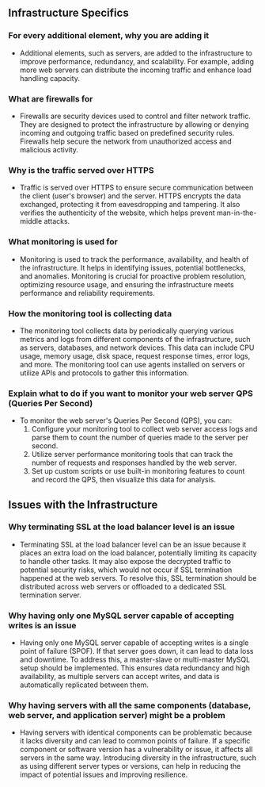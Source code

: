 ## Infrastructure Specifics

### For every additional element, why you are adding it
- Additional elements, such as servers, are added to the infrastructure to improve performance, redundancy, and scalability. For example, adding more web servers can distribute the incoming traffic and enhance load handling capacity.

### What are firewalls for
- Firewalls are security devices used to control and filter network traffic. They are designed to protect the infrastructure by allowing or denying incoming and outgoing traffic based on predefined security rules. Firewalls help secure the network from unauthorized access and malicious activity.

### Why is the traffic served over HTTPS
- Traffic is served over HTTPS to ensure secure communication between the client (user's browser) and the server. HTTPS encrypts the data exchanged, protecting it from eavesdropping and tampering. It also verifies the authenticity of the website, which helps prevent man-in-the-middle attacks.

### What monitoring is used for
- Monitoring is used to track the performance, availability, and health of the infrastructure. It helps in identifying issues, potential bottlenecks, and anomalies. Monitoring is crucial for proactive problem resolution, optimizing resource usage, and ensuring the infrastructure meets performance and reliability requirements.

### How the monitoring tool is collecting data
- The monitoring tool collects data by periodically querying various metrics and logs from different components of the infrastructure, such as servers, databases, and network devices. This data can include CPU usage, memory usage, disk space, request response times, error logs, and more. The monitoring tool can use agents installed on servers or utilize APIs and protocols to gather this information.

### Explain what to do if you want to monitor your web server QPS (Queries Per Second)
- To monitor the web server's Queries Per Second (QPS), you can:
  1. Configure your monitoring tool to collect web server access logs and parse them to count the number of queries made to the server per second.
  2. Utilize server performance monitoring tools that can track the number of requests and responses handled by the web server.
  3. Set up custom scripts or use built-in monitoring features to count and record the QPS, then visualize this data for analysis. 

## Issues with the Infrastructure

### Why terminating SSL at the load balancer level is an issue
- Terminating SSL at the load balancer level can be an issue because it places an extra load on the load balancer, potentially limiting its capacity to handle other tasks. It may also expose the decrypted traffic to potential security risks, which would not occur if SSL termination happened at the web servers. To resolve this, SSL termination should be distributed across web servers or offloaded to a dedicated SSL termination server.

### Why having only one MySQL server capable of accepting writes is an issue
- Having only one MySQL server capable of accepting writes is a single point of failure (SPOF). If that server goes down, it can lead to data loss and downtime. To address this, a master-slave or multi-master MySQL setup should be implemented. This ensures data redundancy and high availability, as multiple servers can accept writes, and data is automatically replicated between them.

### Why having servers with all the same components (database, web server, and application server) might be a problem
- Having servers with identical components can be problematic because it lacks diversity and can lead to common points of failure. If a specific component or software version has a vulnerability or issue, it affects all servers in the same way. Introducing diversity in the infrastructure, such as using different server types or versions, can help in reducing the impact of potential issues and improving resilience.

